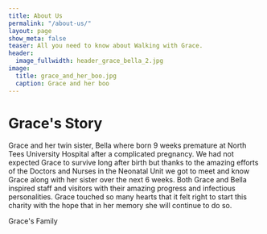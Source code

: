 ```yaml
---
title: About Us
permalink: "/about-us/"
layout: page
show_meta: false
teaser: All you need to know about Walking with Grace.
header:
  image_fullwidth: header_grace_bella_2.jpg
image:
  title: grace_and_her_boo.jpg
  caption: Grace and her boo
---
```


Grace's Story
=============

Grace and her twin sister, Bella where born 9 weeks premature at North Tees University Hospital after a complicated pregnancy. We had not expected Grace to survive long after birth but thanks to the amazing efforts of the Doctors and Nurses in the Neonatal Unit we got to meet and know Grace along with her sister over the next 6 weeks. Both Grace and Bella inspired staff and visitors with their amazing progress and infectious personalities. Grace touched so many hearts that it felt right to start this charity with the hope that in her memory she will continue to do so.

Grace's Family
